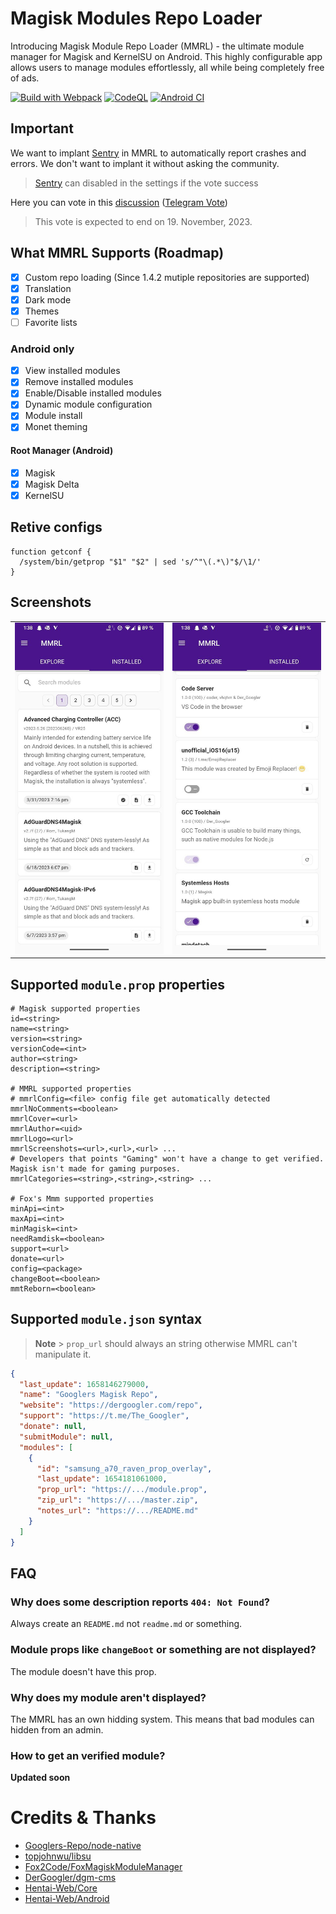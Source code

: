 # Magisk Modules Repo Loader

Introducing Magisk Module Repo Loader (MMRL) - the ultimate module manager for Magisk and KernelSU on Android. This highly configurable app allows users to manage modules effortlessly, all while being completely free of ads.

[![Build with Webpack](https://github.com/DerGoogler/MMRL/actions/workflows/webpack.yml/badge.svg?branch=master)](https://github.com/DerGoogler/MMRL/actions/workflows/webpack.yml)
[![CodeQL](https://github.com/DerGoogler/MMRL/actions/workflows/codeql-analysis.yml/badge.svg)](https://github.com/DerGoogler/MMRL/actions/workflows/codeql-analysis.yml)
[![Android CI](https://github.com/DerGoogler/MMRL/actions/workflows/android.yml/badge.svg)](https://github.com/DerGoogler/MMRL/actions/workflows/android.yml)

## Important

We want to implant [Sentry](https://sentry.io) in MMRL to automatically report crashes and errors. We don't want to implant it without asking the community.

> [Sentry](https://sentry.io) can disabled in the settings if the vote success

Here you can vote in this [discussion](https://github.com/DerGoogler/MMRL/discussions/50) ([Telegram Vote](https://t.me/Fox2Code_Chat/34775))

> This vote is expected to end on 19. November, 2023.

## What MMRL Supports (Roadmap)

- [x] Custom repo loading (Since 1.4.2 mutiple repositories are supported)
- [x] Translation
- [x] Dark mode
- [x] Themes
- [ ] Favorite lists

### Android only

- [x] View installed modules
- [x] Remove installed modules
- [x] Enable/Disable installed modules
- [x] Dynamic module configuration
- [x] Module install
- [x] Monet theming

#### Root Manager (Android)

- [x] Magisk
- [x] Magisk Delta
- [x] KernelSU

## Retive configs

```shell
function getconf {
  /system/bin/getprop "$1" "$2" | sed 's/^"\(.*\)"$/\1/'
}
```

## Screenshots

<table>
<tr>
	<td><img src="assets/screen1.jpg" width="250" />
	<td><img src="assets/screen2.jpg" width="250"/>
<tr>
</table>

## Supported `module.prop` properties

```properties
# Magisk supported properties
id=<string>
name=<string>
version=<string>
versionCode=<int>
author=<string>
description=<string>

# MMRL supported properties
# mmrlConfig=<file> config file get automatically detected
mmrlNoComments=<boolean>
mmrlCover=<url>
mmrlAuthor=<uid>
mmrlLogo=<url>
mmrlScreenshots=<url>,<url>,<url> ...
# Developers that points "Gaming" won't have a change to get verified. Magisk isn't made for gaming purposes.
mmrlCategories=<string>,<string>,<string> ...

# Fox's Mmm supported properties
minApi=<int>
maxApi=<int>
minMagisk=<int>
needRamdisk=<boolean>
support=<url>
donate=<url>
config=<package>
changeBoot=<boolean>
mmtReborn=<boolean>
```

## Supported `module.json` syntax

> **Note** > `prop_url` should always an string otherwise MMRL can't manipulate it.

```json
{
  "last_update": 1658146279000,
  "name": "Googlers Magisk Repo",
  "website": "https://dergoogler.com/repo",
  "support": "https://t.me/The_Googler",
  "donate": null,
  "submitModule": null,
  "modules": [
    {
      "id": "samsung_a70_raven_prop_overlay",
      "last_update": 1654181061000,
      "prop_url": "https://.../module.prop",
      "zip_url": "https://.../master.zip",
      "notes_url": "https://.../README.md"
    }
  ]
}
```

## FAQ

### Why does some description reports `404: Not Found`?

Always create an `README.md` not `readme.md` or something.

### Module props like `changeBoot` or something are not displayed?

The module doesn't have this prop.

### Why does my module aren't displayed?

The MMRL has an own hidding system. This means that bad modules can hidden from an admin.

### How to get an verified module?

**Updated soon**

# Credits & Thanks

- [Googlers-Repo/node-native](https://github.com/Googlers-Repo/node-native)
- [topjohnwu/libsu](https://github.com/topjohnwu/libsu)
- [Fox2Code/FoxMagiskModuleManager](https://github.com/Fox2Code/FoxMagiskModuleManager)
- [DerGoogler/dgm-cms](https://github.com/DerGoogler/dgm-cms)
- [Hentai-Web/Core](https://github.com/Hentai-Web/Core)
- [Hentai-Web/Android](https://github.com/Hentai-Web/Android)
